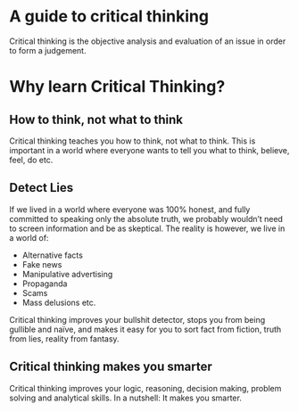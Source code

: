 # A guide to critical thinking

Critical thinking is the objective analysis and evaluation of an issue in order to form a judgement.

# Why learn Critical Thinking? 

## How to think, not what to think

Critical thinking teaches you how to think, not what to think. This is important in a world where everyone wants to tell you what to think, believe, feel, do etc.

## Detect Lies

If we lived in a world where everyone was 100% honest, and fully committed to speaking only the absolute truth, we probably wouldn’t need to screen information and be as skeptical. The reality is however, we live in a world of:
* Alternative facts
* Fake news
* Manipulative advertising
* Propaganda
* Scams
* Mass delusions etc.

Critical thinking improves your bullshit detector, stops you from being gullible and naïve, and makes it easy for you to sort fact from fiction, truth from lies, reality from fantasy.

## Critical thinking makes you smarter

Critical thinking improves your logic, reasoning, decision making, problem solving and analytical skills. In a nutshell: It makes you smarter.
